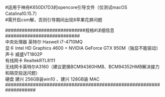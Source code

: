 #适用于神舟K650DI7D3的opencore引导文件（仅测试macOS Catalina10.15.7）  
#需开启csm解，否则引导期间出现8苹果花屏问题  
  
#############################规格#详细信息###########################  
中央处理器	英特尔 Haswell i7-4710MQ  
显卡	Intel HD Graphics 4600 + NVIDIA GeForce GTX 950M（独显不能驱动）  
声卡	威盛VT1802P  
有线网卡	RealtekRTL8111  
无线网卡英特尔A3160（建议更换BCM94360HMB、BCM94352HMB解决接力和隔空投送问题）  
硬盘	建兴 256GB装win10 、建兴 128GB装 MAC  
###################################################################  

